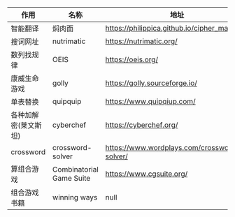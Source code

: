 | 作用                 | 名称                     | 地址                                         |
| -------------------- | ------------------------ | -------------------------------------------- |
| 智能翻译             | 焖肉面                   | https://philippica.github.io/cipher_machine/ |
| 搜词网址             | nutrimatic               | https://nutrimatic.org/                      |
| 数列找规律           | OEIS                     | https://oeis.org/                            |
| 康威生命游戏         | golly                    | https://golly.sourceforge.io/                |
| 单表替换             | quipquip                 | https://www.quipqiup.com/                    |
| 各种加解密(莱文斯坦) | cyberchef                | https://cyberchef.org/                       |
| crossword            | crossword-solver         | https://www.wordplays.com/crossword-solver/  |
| 算组合游戏           | Combinatorial Game Suite | https://www.cgsuite.org/                     |
| 组合游戏书籍         | winning ways             | null                                         |